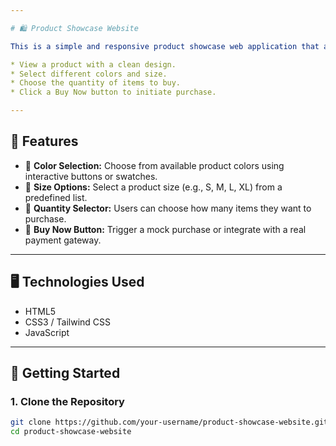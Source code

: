```yaml
---

# 🛍️ Product Showcase Website

This is a simple and responsive product showcase web application that allows users to:

* View a product with a clean design.
* Select different colors and size.
* Choose the quantity of items to buy.
* Click a Buy Now button to initiate purchase.

---
```


## 🌟 Features

* 🎨 **Color Selection:** Choose from available product colors using interactive buttons or swatches.
* 📏 **Size Options:** Select a product size (e.g., S, M, L, XL) from a predefined list.
* 🔢 **Quantity Selector:** Users can choose how many items they want to purchase.
* 🛒 **Buy Now Button:** Trigger a mock purchase or integrate with a real payment gateway.

---

## 🖥️ Technologies Used

* HTML5
* CSS3 / Tailwind CSS
* JavaScript




---

## 🚀 Getting Started

### 1. Clone the Repository

```bash
git clone https://github.com/your-username/product-showcase-website.git
cd product-showcase-website
```
